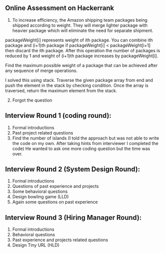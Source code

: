 ## Online Assessment on Hackerrank

1. To increase efficiency, the Amazon shipping team packages being shipped according to weight. They will merge lighter package with heavier package which will eliminate the need for separate shipment.

packageWeight[i] represents weight of ith package. You can combine ith package and (i+1)th package if packageWeight[i] < packageWeight[i+1] then discard the ith package. After this operation the number of packages is reduced by 1 and weight of (i+1)th package increases by packageWeight[i].

Find the maximum possible weight of a package that can be achieved after any sequence of merge operations.

I solved this using stack. Traverse the given package array from end and push the element in the stack by checking condition. Once the array is traversed, return the maximum element from the stack.

2. Forgot the question

## Interview Round 1 (coding round):

1. Formal introductions
2. Past project related questions
3. Find the number of islands (I told the approach but was not able to write the code on my own. After taking hints from interviewer I completed the code)
He wanted to ask one more coding question but the time was over.

## Interview Round 2 (System Design Round):

1. Formal introductions
2. Questions of past experience and projects
3. Some behavioral questions
4. Design bowling game (LLD)
5. Again some questions on past experience

## Interview Round 3 (Hiring Manager Round):

1. Formal introductions
2. Behavioral questions
3. Past experience and projects related questions
4. Design Tiny URL (HLD)
